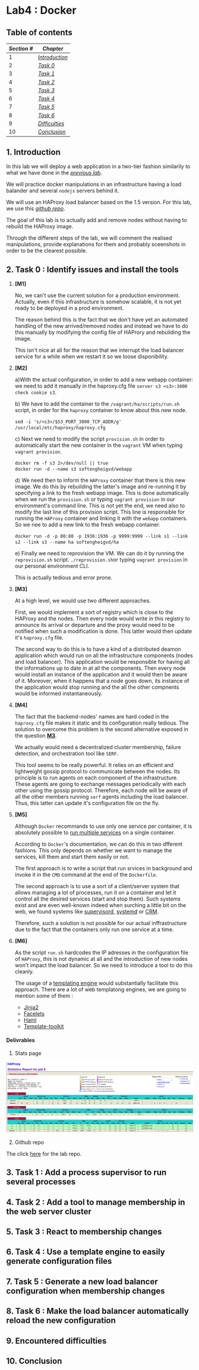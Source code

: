 # Lab4 : Docker


## Table of contents
|*Section #*|*Chapter*				  		|
|-----------|-------------------------------|
|1			|[*Introduction*](#Intro)		|
|2			|[*Task 0*](#Task0)      		|
|3			|[*Task 1*](#Task1)      		|
|4			|[*Task 2*](#Task2)      		|
|5			|[*Task 3*](#Task3)      		|
|6			|[*Task 4*](#Task4)      		|
|7			|[*Task 5*](#Task5)      		|
|8			|[*Task 6*](#Task6)      		|
|9			|[*Difficulties*](#Difficulties)|
|10			|[*Conclusion*](#Conclusion)    |

## <a name="Intro"></a>1.	Introduction
In this lab we will deploy a web application in a two-tier fashion similarily to what we have done in the [*previous lab*](https://github.com/alimiladi/Teaching-HEIGVD-AIT-2015-Labo-Load-Balancing). 

We will practice docker manipulations in an infrastructure having a load balander and several `nodejs` servers behind it.

We will use an HAProxy load balancer based on the 1.5 version.
For this lab, we use this [*github repo*](https://github.com/alimiladi/Teaching-HEIGVD-AIT-2016-Labo-Docker).

The goal of this lab is to actually add and remove nodes without having to rebuild the HAProxy image.

Through the different steps of the lab, we will comment the realised manipulations, provide explanations for them and probably sceenshots in order to be the clearest possible.

## <a name="Task0"></a>2.	Task 0 : Identify issues and install the tools
1. <a name="M1"></a>**[M1]** 

	No, we can't use the current solution for a production environment. Actually, even if this infrastructure is somehow scalable, it is not yet ready to be deployed in a prod environment.

	The reason behind this is the fact that we don't have yet an automated handling of the new arrived/removed nodes and instead we have to do this manually by modifying the config file of HAProry and rebuilding the image.

	This isn't nice at all for the reason that we interrupt the load balancer service for a while when we restart it so we loose disponibility.

2. <a name="M2"></a>**[M2]**

	a)With the actual configuration, in order to add a new webapp container:
	we need to add it manually in the haproxy.cfg file `server s3 <s3>:3000 check cookie s3`.

	b) We have to add the container to the `/vagrant/ha/scripts/run.sh` script, in order for the `haproxy` container to know about this new node.
	```
	sed -i 's/<s3>/$S3_PORT_3000_TCP_ADDR/g' /usr/local/etc/haproxy/haproxy.cfg
	```

	c) Next we need to modify the script `provision.sh` in order to automatically start the new container in the `vagrant` VM when typing `vagrant provision`.
	```
	docker rm -f s3 2>/dev/null || true
	docker run -d --name s3 softengheigvd/webapp
	```

	d) We need then to inform the `HAProxy` container that there is this new image. We do this by rebuilding the latter's image and re-running it by specifying a link to the fresh webapp image. This is done automatically when we run the `provision.sh` or typing `vagrant provision` in our environment's command line.
	This is not yet the end, we need also to modify the last line of this provision script. This line is responsible for running the `HAProxy`  container and linking it with the `webapp` containers. So we nee to add a new link to the fresh webapp container.
	```
	docker run -d -p 80:80 -p 1936:1936 -p 9999:9999 --link s1 --link s2 --link s3 --name ha softengheigvd/ha
	```

	e) Finally we need to reprovision the VM. We can do it by running the `reprovision.sh` script.
	```./reprovision.sh```or typing `vagrant provision` in our personal environment CLI. 
	
	This is actually tedious and error prone.

3. <a name="M3"></a>**[M3]**

	At a high level, we would use two different approaches. 

	First, we would implement a sort of registry which is close to the HAProxy and the nodes. Then every node would write in this registry to announce its arrival or departure and the proxy would need to be notified when such a modification is done. This latter would then update it's `haproxy.cfg` file.

	The second way to do this is to have a kind of a distributed deamon application which would run on all the infrastructure components (nodes and load balancer). This application would be responsible for having all the informations up to date in at all the components. Then every node would install an instance of the application and it would then be aware of it. Moreover, when it happens that a node goes down, its instance of the application would stop running and the all the other compnents would be informed instantaneously.

4. <a name="M4"></a>**[M4]**

	The fact that the backend-nodes' names are hard coded in the `haproxy.cfg` file makes it static and its configuration really tedious. The solution to overcome this problem is the second alternative exposed in the question [**M3**](#M3).

	We actually would need a decentralized cluster membership, failure detection, and orchestration tool like `SERF`. 

	This tool seems to be really powerful. It relies on an efficient and lightweight gossip protocol to communicate between the nodes. Its principle is to run agents on each component of the infrastructure. These agents are going to exchange messages periodically with each other using the gossip protocol. Therefore, each node will be aware of all the other members running `serf` agents including the load balancer. Thus, this latter can update it's configuration file on the fly.

5. <a name="M5"></a>**[M5]**

	Although `Docker` recommands to use only one service per container, it is absolutely possible to [run multiple services](https://docs.docker.com/engine/admin/multi-service_container/) on a single container. 

	According to `Docker`'s documentation, we can do this in two dfferent fashions. This only depends on whether we want to manage the services, kill them and start them easily or not.

	The first approach is to write a script that run srvices in background and invoke it in the `CMD`  command at the end of the `Dockerfile`.

	The second approach is to use a sort of a client/server system that allows managing a lot of processes, run it on a container and let it control all the desired services (start and stop them). Such systems exist and are even well-known indeed when surching a little bit on the web, we found systems like [supervisord](https://hub.docker.com/r/baffledbear/supervisord/), [systemd](https://hub.docker.com/r/centos/systemd/) or [CRM](https://hub.docker.com/r/crmcore/crm-linux/).

	Therefore, such a solution is not possible for our actual inffrastructure due to the fact that the containers only run one service at a time.

6. <a name="M6"></a>**[M6]**

	As the script `run.sh` hardcodes the IP adresses in the configuration file of `HAProxy`, this is not dynamic at all and the introduction of new nodes won't impact the load balancer. So we need to introduce a tool to do this cleanly.

	The usage of a [templating engine](https://www.haproxy.com/blog/dynamic-scaling-for-microservices-with-runtime-api/) would substantially facilitate this approach.
	There are a lot of web templatong engines, we are going to mention some of them :

	* [Jinja2](http://jinja.pocoo.org/docs/2.10/)
	* [Facelets](https://docs.oracle.com/javaee/6/tutorial/doc/giepx.html)
	* [Haml](http://haml.info/)
	* [Template-toolkit](http://www.template-toolkit.org/)


#### Delivrables

1. Stats page

![Task0Stats](../assets/img/Task-0--Stats-page.png)

2. Github repo

The click [here](https://github.com/alimiladi/Teaching-HEIGVD-AIT-2016-Labo-Docker) for the lab repo.


## <a name="Task1"></a>3.	Task 1 : Add a process supervisor to run several processes
## <a name="Task2"></a>4.	Task 2 : Add a tool to manage membership in the web server cluster
## <a name="Task3"></a>5.	Task 3 : React to membership changes
## <a name="Task4"></a>6.	Task 4 : Use a template engine to easily generate configuration files
## <a name="Task5"></a>7.	Task 5 : Generate a new load balancer configuration when membership changes
## <a name="Task6"></a>8.	Task 6 : Make the load balancer automatically reload the new configuration
## <a name="Difficulties"></a>9.	Encountered difficulties
## <a name="Conclusion"></a>10.	Conclusion